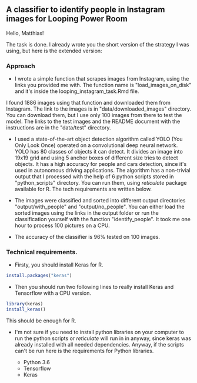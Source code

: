 ## A classifier to identify people in Instagram images for Looping Power Room

Hello, Matthias! 

The task is done. I already wrote you the short version of the strategy I was using, but here is the extended version:

### Approach

- I wrote a simple function that scrapes images from Instagram, using the links you provided me with. The function name is "load_images_on_disk" and it's inside the looping_instagram_task.Rmd file.

I found 1886 images using that function and downloaded them from Instagram. The link to the images is in "data/downloaded_images" directory. You can download them, but I use only 100 images from there to test the model. The links to the test images and the README document with the instructions are in the "data/test" directory.

- I used a state-of-the-art object detection algorithm called YOLO (You Only Look Once) operated on a convolutional deep neural network. YOLO has 80 classes of objects it can detect. It divides an image into 19x19 grid and using 5 anchor boxes of different size tries to detect objects. It has a high accuracy for people and cars detection, since it's used in autonomous driving applications. The algorithm has a non-trivial output that I processed with the help of 6 python scripts stored in "python_scripts" directory. You can run them, using _reticulate_ package available for R. The tech requirements are written below.

- The images were classified and sorted into different output directories "output/with_people" and "output/no_people". You can either load the sorted images using the links in the output folder or run the classification yourself with the function "identify_people". It took me one hour to process 100 pictures on a CPU.

- The accuracy of the classifier is 96% tested on 100 images.

### Technical requirements.

- Firsty, you should install Keras for R.

```r
install.packages("keras")
```

- Then you should run two following lines to really install Keras and Tensorflow with a CPU version.

```r
library(keras)
install_keras()
```
This should be enough for R.

- I'm not sure if you need to install python libraries on your computer to run the python scripts or _reticulate_ will run in in anyway, since keras was already installed with all needed dependencies. Anyway, if the scripts can't be run here is the requirements for Python libraries. 

    - Python 3.6
    - Tensorflow
    - Keras
    
 



